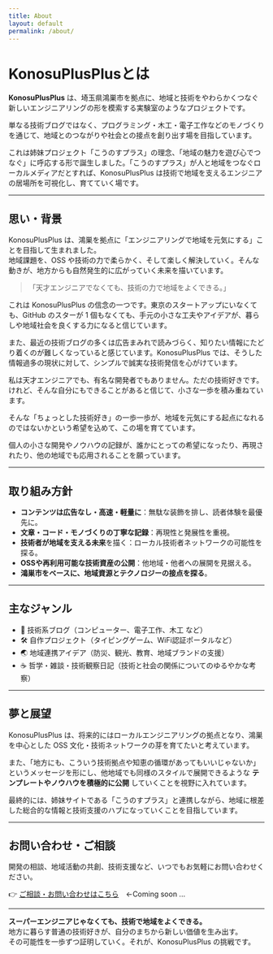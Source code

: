 ```yaml
---
title: About
layout: default
permalink: /about/
---
```


# KonosuPlusPlusとは

**KonosuPlusPlus** は、埼玉県鴻巣市を拠点に、地域と技術をやわらかくつなぐ新しいエンジニアリングの形を模索する実験室のようなプロジェクトです。

単なる技術ブログではなく、プログラミング・木工・電子工作などのモノづくりを通じて、地域とのつながりや社会との接点を創り出す場を目指しています。

これは姉妹プロジェクト「こうのすプラス」の理念、「地域の魅力を遊び心でつなぐ」に呼応する形で誕生しました。「こうのすプラス」が人と地域をつなぐローカルメディアだとすれば、KonosuPlusPlus は技術で地域を支えるエンジニアの居場所を可視化し、育てていく場です。

---

## 思い・背景

KonosuPlusPlus は、鴻巣を拠点に「エンジニアリングで地域を元気にする」ことを目指して生まれました。  
地域課題を、OSS や技術の力で柔らかく、そして楽しく解決していく。そんな動きが、地方からも自然発生的に広がっていく未来を描いています。

> 「天才エンジニアでなくても、技術の力で地域をよくできる。」

これは KonosuPlusPlus の信念の一つです。東京のスタートアップにいなくても、GitHub のスターが 1 個もなくても、手元の小さな工夫やアイデアが、暮らしや地域社会を良くする力になると信じています。

また、最近の技術ブログの多くは広告まみれで読みづらく、知りたい情報にたどり着くのが難しくなっていると感じています。KonosuPlusPlus では、そうした情報過多の現状に対して、シンプルで誠実な技術発信を心がけています。

私は天才エンジニアでも、有名な開発者でもありません。ただの技術好きです。けれど、そんな自分にもできることがあると信じて、小さな一歩を積み重ねています。

そんな「ちょっとした技術好き」の一歩一歩が、地域を元気にする起点になれるのではないかという希望を込めて、この場を育てています。

個人の小さな開発やノウハウの記録が、誰かにとっての希望になったり、再現されたり、他の地域でも応用されることを願っています。

---

## 取り組み方針

* **コンテンツは広告なし・高速・軽量に**：無駄な装飾を排し、読者体験を最優先に。
* **文章・コード・モノづくりの丁寧な記録**：再現性と発展性を重視。
* **技術者が地域を支える未来**を描く：ローカル技術者ネットワークの可能性を探る。
* **OSSや再利用可能な技術資産の公開**：他地域・他者への展開を見据える。
* **鴻巣市をベースに、地域資源とテクノロジーの接点を探る**。

---

## 主なジャンル

* 📘 技術系ブログ（コンピューター、電子工作、木工 など）
* 🛠 自作プロジェクト（タイピングゲーム、WiFi認証ポータルなど）
* 🌏 地域連携アイデア（防災、観光、教育、地域ブランドの支援）
* ☕ 哲学・雑談・技術観察日記（技術と社会の関係についてのゆるやかな考察）

---

## 夢と展望

KonosuPlusPlus は、将来的にはローカルエンジニアリングの拠点となり、鴻巣を中心とした OSS 文化・技術ネットワークの芽を育てたいと考えています。

また、「地方にも、こういう技術拠点や知恵の循環があってもいいじゃないか」というメッセージを形にし、他地域でも同様のスタイルで展開できるような **テンプレートやノウハウを積極的に公開** していくことを視野に入れています。

最終的には、姉妹サイトである「こうのすプラス」と連携しながら、地域に根差した総合的な情報と技術支援のハブになっていくことを目指しています。

---

## お問い合わせ・ご相談

開発の相談、地域活動の共創、技術支援など、いつでもお気軽にお問い合わせください。

👉 [ご相談・お問い合わせはこちら](/contact/)　←Coming soon ...

---

**スーパーエンジニアじゃなくても、技術で地域をよくできる。**  
地方に暮らす普通の技術好きが、自分のまちから新しい価値を生み出す。  
その可能性を一歩ずつ証明していく。それが、KonosuPlusPlus の挑戦です。

